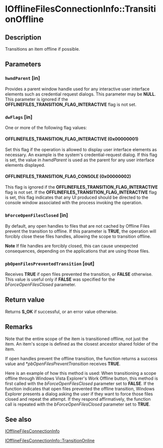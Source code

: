 # IOfflineFilesConnectionInfo::TransitionOffline

## Description

Transitions an item offline if possible.

## Parameters

### `hwndParent` [in]

Provides a parent window handle used for any interactive user interface elements such as credential request dialogs. This parameter may be **NULL**. This parameter is ignored if the **OFFLINEFILES_TRANSITION_FLAG_INTERACTIVE** flag is not set.

### `dwFlags` [in]

One or more of the following flag values:

#### OFFLINEFILES_TRANSITION_FLAG_INTERACTIVE (0x00000001)

Set this flag if the operation is allowed to display user interface elements as necessary. An example is the system's credential-request dialog. If this flag is set, the value in *hwndParent* is used as the parent for any user interface elements displayed.

#### OFFLINEFILES_TRANSITION_FLAG_CONSOLE (0x00000002)

This flag is ignored if the **OFFLINEFILES_TRANSITION_FLAG_INTERACTIVE** flag is not set. If the **OFFLINEFILES_TRANSITION_FLAG_INTERACTIVE** flag is set, this flag indicates that any UI produced should be directed to the console window associated with the process invoking the operation.

### `bForceOpenFilesClosed` [in]

By default, any open handles to files that are not cached by Offline Files prevent the transition to offline. If this parameter is **TRUE**, the operation will forcibly close these files handles, allowing the scope to transition offline.

**Note** If file handles are forcibly closed, this can cause unexpected consequences, depending on the applications that are using those files.

### `pbOpenFilesPreventedTransition` [out]

Receives **TRUE** if open files prevented the transition, or **FALSE** otherwise. This value is useful only if **FALSE** was specified for the *bForceOpenFilesClosed* parameter.

## Return value

Returns **S_OK** if successful, or an error value otherwise.

## Remarks

Note that the entire scope of the item is transitioned offline, not just the item. An item's scope is defined as the closest ancestor shared folder of the item.

If open handles prevent the offline transition, the function returns a success value and **pbOpenFilesPreventTransition* receives **TRUE**.

Here is an example of how this method is used: When transitioning a scope offline through Windows Vista Explorer's Work Offline button, this method is first called with the *bForceOpenFilesClosed* parameter set to **FALSE**. If the function indicates that open files prevented the offline transition, Windows Explorer presents a dialog asking the user if they want to force those files closed and repeat the attempt. If they respond affirmatively, the function call is repeated with the *bForceOpenFilesClosed* parameter set to **TRUE**.

## See also

[IOfflineFilesConnectionInfo](https://learn.microsoft.com/previous-versions/windows/desktop/api/cscobj/nn-cscobj-iofflinefilesconnectioninfo)

[IOfflineFilesConnectionInfo::TransitionOnline](https://learn.microsoft.com/previous-versions/windows/desktop/api/cscobj/nf-cscobj-iofflinefilesconnectioninfo-transitiononline)
